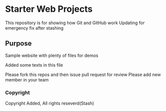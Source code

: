 # Starter Web Projects

This repository is for showing how Git and GitHub work
Updating for emergency fix after stashing

## Purpose

Sample website with plenty of files for demos

Added some texts in this file

Please fork this repos and then issue pull request for review
Please add new member in your team

### Copyright
Copyright Added, All rights reseverd(Stash)